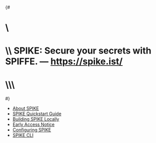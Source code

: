 {#
# \\
# \\\\ SPIKE: Secure your secrets with SPIFFE. — https://spike.ist/
# \\\\\\
#}

* [About SPIKE](@/getting-started/about.md)
* [SPIKE Quickstart Guide](@/getting-started/quickstart.md)
* [Building SPIKE Locally](@/getting-started/local-deployment.md)
* [Early Access Notice](@/getting-started/project-status.md)
* [Configuring SPIKE](@/getting-started/configuration.md)
* [SPIKE CLI](@/getting-started/cli.md)
